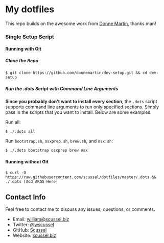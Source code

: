 My dotfiles
============

This repo builds on the awesome work from [Donne Martin](https://github.com/donnemartin), thanks man!

### Single Setup Script

#### Running with Git

##### Clone the Repo

    $ git clone https://github.com/donnemartin/dev-setup.git && cd dev-setup

##### Run the .dots Script with Command Line Arguments

**Since you probably don't want to install every section**, the `.dots` script supports command line arguments to run only specified sections.  Simply pass in the scripts that you want to install.  Below are some examples.

Run all:

    $ ./.dots all

Run `bootstrap.sh`, `osxprep.sh`, `brew.sh`, and `osx.sh`:

    $ ./.dots bootstrap osxprep brew osx

#### Running without Git

    $ curl -O https://raw.githubusercontent.com/scussel/dotfiles/master/.dots && ./.dots [Add ARGS Here]

## Contact Info

Feel free to contact me to discuss any issues, questions, or comments.

* Email: [william@scussel.biz](mailto:william@scussel.biz)
* Twitter: [@wscussel](https://twitter.com/wscussel)
* GitHub: [Scussel](https://github.com/scussel)
* Website: [scussel.biz](http://scussel.biz)
